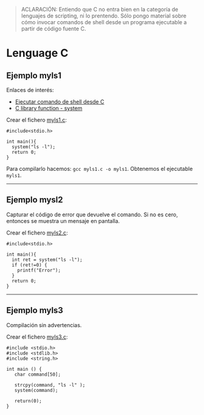 
> ACLARACIÓN: Entiendo que C no entra bien en la categoría de lenguajes de scripting, ni lo prentendo. Sólo pongo material sobre cómo invocar comandos de shell desde un programa ejecutable a partir de código fuente C.

# Lenguage C

## Ejemplo myls1

Enlaces de interés:
* [Ejecutar comando de shell desde C](https://jgutierrez.wordpress.com/2008/01/30/ejecutar-comano-de-shell-desde-c/)
* [C library function - system](https://www.tutorialspoint.com/c_standard_library/c_function_system.htm)

Crear el fichero [myls1.c](files/myls1.c):
```
#include<stdio.h>

int main(){
  system("ls -l");
  return 0;
}
```

Para compilarlo hacemos: `gcc myls1.c -o myls1`. Obtenemos el ejecutable `myls1`.

---

## Ejemplo mysl2

Capturar el código de error que devuelve el comando. Si no es cero, entonces se muestra un mensaje en pantalla.

Crear el fichero [myls2.c](files/myls2.c):
```
#include<stdio.h>

int main(){
  int ret = system("ls -l");
  if (ret!=0) {
    printf("Error");
  }
  return 0;
}
```

---

## Ejemplo myls3

Compilación sin advertencias.

Crear el fichero [myls3.c](files/myls3.c):
```
#include <stdio.h>
#include <stdlib.h>
#include <string.h>

int main () {
   char command[50];

   strcpy(command, "ls -l" );
   system(command);

   return(0);
}
```

